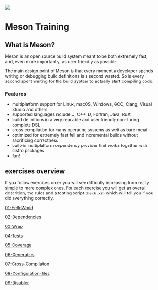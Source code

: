 ![](http://mesonbuild.com/assets/images/meson_logo.png) 
# Meson Training

## What is Meson?
Meson is an open source build system meant to be both extremely fast, and, even more importantly, as user friendly as possible.

The main design point of Meson is that every moment a developer spends writing or debugging build definitions is a second wasted. So is every second spent waiting for the build system to actually start compiling code.

### Features

- multiplatform support for Linux, macOS, Windows, GCC, Clang, Visual Studio and others
- supported languages include C, C++, D, Fortran, Java, Rust
- build definitions in a very readable and user friendly non-Turing complete DSL
- cross compilation for many operating systems as well as bare metal
- optimized for extremely fast full and incremental builds without sacrificing correctness
- built-in multiplatform dependency provider that works together with distro packages
- fun!

## exercises overview

If you follow exercises order you will see difficulty increasing from really simple to more complex ones.
For each exercise you will get an overall descrition, the rules and a testing script ```check.xsh``` which will tell you if you did everything correctly.

[01-HelloWorld](01-HelloWorld/Readme.md)

[02-Dependencies](02-Dependencies/Readme.md)

[03-Wrap](03-Wrap/Readme.md)

[04-Tests](04-Tests/Readme.md)

[05-Coverage](05-Coverage/Readme.md)

[06-Generators](06-Generators/Readme.md)

[07-Cross-Compilation](07-Cross-Compilation/Readme.md)

[08-Configuration-files](08-Configuration-files/Readme.md)

[09-Disabler](09-Disabler/Readme.md)

